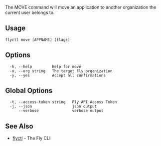 The MOVE command will move an application to another
organization the current user belongs to.


## Usage
~~~
flyctl move [APPNAME] [flags]
~~~

## Options

~~~
  -h, --help         help for move
  -o, --org string   The target Fly organization
  -y, --yes          Accept all confirmations
~~~

## Global Options

~~~
  -t, --access-token string   Fly API Access Token
  -j, --json                  json output
      --verbose               verbose output
~~~

## See Also

* [flyctl](/docs/flyctl/help/)	 - The Fly CLI

